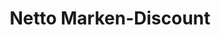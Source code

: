 ---
title: "Netto Marken-Discount"
url: /berlin/netto-marken-discount-lise-meitner-strasse/
shop: Supermarkt
---